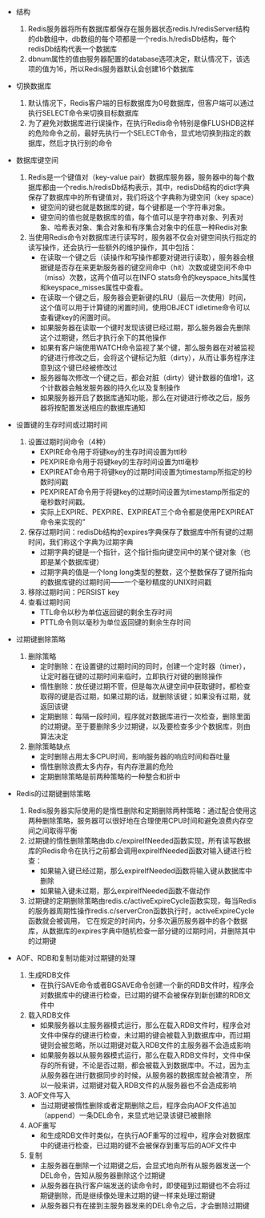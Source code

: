 - 结构
    1. Redis服务器将所有数据库都保存在服务器状态redis.h/redisServer结构的db数组中，db数组的每个项都是一个redis.h/redisDb结构，每个redisDb结构代表一个数据库
    2. dbnum属性的值由服务器配置的database选项决定，默认情况下，该选项的值为16，所以Redis服务器默认会创建16个数据库

- 切换数据库
    1. 默认情况下，Redis客户端的目标数据库为0号数据库，但客户端可以通过执行SELECT命令来切换目标数据库
    2. 为了避免对数据库进行误操作，在执行Redis命令特别是像FLUSHDB这样的危险命令之前，最好先执行一个SELECT命令，显式地切换到指定的数据库，然后才执行别的命令

- 数据库键空间
    1. Redis是一个键值对（key-value
       pair）数据库服务器，服务器中的每个数据库都由一个redis.h/redisDb结构表示，其中，redisDb结构的dict字典保存了数据库中的所有键值对，我们将这个字典称为键空间（key space）
        - 键空间的键也就是数据库的键，每个键都是一个字符串对象。
        - 键空间的值也就是数据库的值，每个值可以是字符串对象、列表对象、哈希表对象、集合对象和有序集合对象中的任意一种Redis对象
    2. 当使用Redis命令对数据库进行读写时，服务器不仅会对键空间执行指定的读写操作，还会执行一些额外的维护操作，其中包括：
        - 在读取一个键之后（读操作和写操作都要对键进行读取），服务器会根据键是否存在来更新服务器的键空间命中（hit）次数或键空间不命中（miss）次数，这两个值可以在INFO
          stats命令的keyspace_hits属性和keyspace_misses属性中查看。
        - 在读取一个键之后，服务器会更新键的LRU（最后一次使用）时间，这个值可以用于计算键的闲置时间，使用OBJECT idletime命令可以查看键key的闲置时间。
        - 如果服务器在读取一个键时发现该键已经过期，那么服务器会先删除这个过期键，然后才执行余下的其他操作
        - 如果有客户端使用WATCH命令监视了某个键，那么服务器在对被监视的键进行修改之后，会将这个键标记为脏（dirty），从而让事务程序注意到这个键已经被修改过
        - 服务器每次修改一个键之后，都会对脏（dirty）键计数器的值增1，这个计数器会触发服务器的持久化以及复制操作
        - 如果服务器开启了数据库通知功能，那么在对键进行修改之后，服务器将按配置发送相应的数据库通知

- 设置键的生存时间或过期时间
    1. 设置过期时间命令（4种）
        - EXPIRE<key><ttl>命令用于将键key的生存时间设置为ttl秒
        - PEXPIRE<key><ttl>命令用于将键key的生存时间设置为ttl毫秒
        - EXPIREAT<key><timestamp>命令用于将键key的过期时间设置为timestamp所指定的秒数时间戳
        - PEXPIREAT<key><timestamp>命令用于将键key的过期时间设置为timestamp所指定的毫秒数时间戳。
        - 实际上EXPIRE、PEXPIRE、EXPIREAT三个命令都是使用PEXPIREAT命令来实现的”
    2. 保存过期时间：redisDb结构的expires字典保存了数据库中所有键的过期时间，我们称这个字典为过期字典
        - 过期字典的键是一个指针，这个指针指向键空间中的某个键对象（也即是某个数据库键）
        - 过期字典的值是一个long long类型的整数，这个整数保存了键所指向的数据库键的过期时间——一个毫秒精度的UNIX时间戳
    3. 移除过期时间：PERSIST key
    4. 查看过期时间
        - TTL命令以秒为单位返回键的剩余生存时间
        - PTTL命令则以毫秒为单位返回键的剩余生存时间

- 过期键删除策略
    1. 删除策略
        - 定时删除：在设置键的过期时间的同时，创建一个定时器（timer），让定时器在键的过期时间来临时，立即执行对键的删除操作
        - 惰性删除：放任键过期不管，但是每次从键空间中获取键时，都检查取得的键是否过期，如果过期的话，就删除该键；如果没有过期，就返回该键
        - 定期删除：每隔一段时间，程序就对数据库进行一次检查，删除里面的过期键。至于要删除多少过期键，以及要检查多少个数据库，则由算法决定
    2. 删除策略缺点
        - 定时删除占用太多CPU时间，影响服务器的响应时间和吞吐量
        - 惰性删除浪费太多内存，有内存泄漏的危险
        - 定期删除策略是前两种策略的一种整合和折中

- Redis的过期键删除策略
    1. Redis服务器实际使用的是惰性删除和定期删除两种策略：通过配合使用这两种删除策略，服务器可以很好地在合理使用CPU时间和避免浪费内存空间之间取得平衡
    2. 过期键的惰性删除策略由db.c/expireIfNeeded函数实现，所有读写数据库的Redis命令在执行之前都会调用expireIfNeeded函数对输入键进行检查：
        - 如果输入键已经过期，那么expireIfNeeded函数将输入键从数据库中删除
        - 如果输入键未过期，那么expireIfNeeded函数不做动作
    3. 过期键的定期删除策略由redis.c/activeExpireCycle函数实现，每当Redis的服务器周期性操作redis.c/serverCron函数执行时，activeExpireCycle函数就会被调用，
       它在规定的时间内，分多次遍历服务器中的各个数据库，从数据库的expires字典中随机检查一部分键的过期时间，并删除其中的过期键

- AOF、RDB和复制功能对过期键的处理
    1. 生成RDB文件
        - 在执行SAVE命令或者BGSAVE命令创建一个新的RDB文件时，程序会对数据库中的键进行检查，已过期的键不会被保存到新创建的RDB文件中
    2. 载入RDB文件
        - 如果服务器以主服务器模式运行，那么在载入RDB文件时，程序会对文件中保存的键进行检查，未过期的键会被载入到数据库中，而过期键则会被忽略，所以过期键对载入RDB文件的主服务器不会造成影响
        - 如果服务器以从服务器模式运行，那么在载入RDB文件时，文件中保存的所有键，不论是否过期，都会被载入到数据库中。不过，因为主从服务器在进行数据同步的时候，从服务器的数据库就会被清空，
          所以一般来讲，过期键对载入RDB文件的从服务器也不会造成影响
    3. AOF文件写入
        - 当过期键被惰性删除或者定期删除之后，程序会向AOF文件追加（append）一条DEL命令，来显式地记录该键已被删除
    4. AOF重写
        - 和生成RDB文件时类似，在执行AOF重写的过程中，程序会对数据库中的键进行检查，已过期的键不会被保存到重写后的AOF文件中
    5. 复制
        - 主服务器在删除一个过期键之后，会显式地向所有从服务器发送一个DEL命令，告知从服务器删除这个过期键
        - 从服务器在执行客户端发送的读命令时，即使碰到过期键也不会将过期键删除，而是继续像处理未过期的键一样来处理过期键
        - 从服务器只有在接到主服务器发来的DEL命令之后，才会删除过期键

       





       
     




